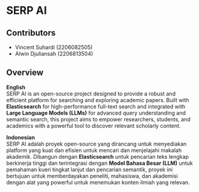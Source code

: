 # SERP AI

## Contributors

- Vincent Suhardi (2206082505)
- Alwin Djuliansah (2206813504)

## Overview

**English** \
SERP AI is an open-source project designed to provide a robust and efficient platform for searching and exploring academic papers. Built with **Elasticsearch** for high-performance full-text search and integrated with **Large Language Models (LLMs)** for advanced query understanding and semantic search, this project aims to empower researchers, students, and academics with a powerful tool to discover relevant scholarly content.

**Indonesian** \
SERP AI adalah proyek open-source yang dirancang untuk menyediakan platform yang kuat dan efisien untuk mencari dan menjelajahi makalah akademik. Dibangun dengan **Elasticsearch** untuk pencarian teks lengkap berkinerja tinggi dan terintegrasi dengan **Model Bahasa Besar (LLM)** untuk pemahaman kueri tingkat lanjut dan pencarian semantik, proyek ini bertujuan untuk memberdayakan peneliti, mahasiswa, dan akademisi dengan alat yang powerful untuk menemukan konten ilmiah yang relevan.
